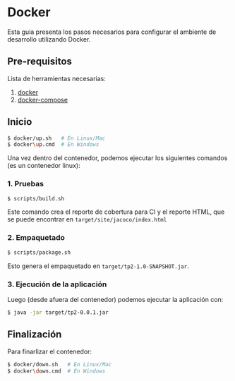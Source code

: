 # Docker

Esta guia presenta los pasos necesarios para configurar el ambiente de desarrollo utilizando Docker.

## Pre-requisitos

Lista de herramientas necesarias:

1. [docker](https://docs.docker.com/get-docker/)
1. [docker-compose](https://docs.docker.com/compose/install/)

## Inicio

```bash
$ docker/up.sh   # En Linux/Mac
$ docker\up.cmd  # En Windows
```

Una vez dentro del contenedor, podemos ejecutar los siguientes comandos (es un contenedor linux):

### 1. Pruebas

```bash
$ scripts/build.sh
```

Este comando crea el reporte de cobertura para CI y el reporte HTML, que se puede encontrar en `target/site/jacoco/index.html`

### 2. Empaquetado

```bash
$ scripts/package.sh
```

Esto genera el empaquetado en `target/tp2-1.0-SNAPSHOT.jar`.

### 3. Ejecución de la aplicación

Luego (desde afuera del contenedor) podemos ejecutar la aplicación con:

```bash
$ java -jar target/tp2-0.0.1.jar
```

## Finalización

Para finarlizar el contenedor:

```bash
$ docker/down.sh   # En Linux/Mac
$ docker\down.cmd  # En Windows
```


